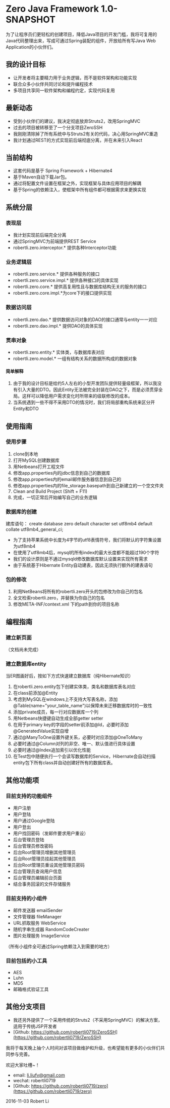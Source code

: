 # Zero Java Framework 1.0-SNAPSHOT

为了让程序员们更轻松的创建项目，降低Java项目的开发门槛，我将可复用的Java代码整理出来，写成可通过Spring装配的组件，开放给所有写Java Web Application的小伙伴们。

## 我的设计目标
* 让开发者将主要精力用于业务逻辑，而不是软件架构和功能实现
* 联合众多小伙伴共同讨论和提升编程技术
* 多项目共享同一软件架构和编程约定，实现代码复用

## 最新动态
* 受到小伙伴们的建议，我决定彻底放弃Struts2，改用SpringMVC
* 过去的项目被转移至了一个分支项目ZeroSSH
* 我刚刚清除掉了所有系统中与Struts2有关的代码，决心用SpringMVC重造
* 我计划通过REST的方式实现前后端彻底分离，并在未来引入React

## 当前结构
* 这套代码是基于 Spring Framework + Hibernate4
* 基于Maven自动下载Jar包。
* 通过将配置文件设置在框架之外，实现框架与具体应用项目的解耦
* 基于Spring的依赖注入，使框架中所有组件都可根据需求来更换实现

## 系统分层
### 表现层
* 我计划实现前后端完全分离
* 通过SpringMVC为前端提供REST Service
*  robertli.zero.interceptor.* 提供各种Interceptor功能

### 业务逻辑层
* robertli.zero.service.* 提供各种服务的接口
* robertli.zero.service.impl.* 提供各种接口的具体实现
* robertli.zero.core.* 提供高复用性且与数据库结构无关的服务的接口
* robertli.zero.core.impl.*为core下的接口提供实现

### 数据访问层
* robertli.zero.dao.* 提供数据访问对象的DAO的接口通常与entity一一对应
* robertli.zero.dao.impl.* 提供DAO的具体实现

### 贯串对象
* robertli.zero.entity.* 实体类，与数据库表对应
* robertli.zero.model.* 一组有结构关系的数据所构成的数据对象

#### 简单解释
 1. 由于我的设计目标是给约5人左右的小型开发团队提供轻量级框架，所以我没有引入大量的DTO。因此Entity无法被完全封装在DAO之下，而是必须贯穿全局。这样可以降低用户需求变化时所带来的级联修改的成本。
 2. 当系统遇到一些不得不采用DTO的情况时，我们将局部重构系统来区分开Entity和DTO
 

## 使用指南

### 使用步骤

1. clone到本地
2. 打开MySQL创建数据库
3. 用Netbeans打开工程文件
4. 修改app.properties内的jdbc信息到自己的数据库
5. 修改app.properties内的email邮件服务器信息到自己的
6. 修改app.properties内的file_storage.basepath到自己新建立的一个空文件夹
7. Clean and Build Project (Shift + F11)
8. 完成，一切正常后开始编写自己的业务逻辑

### 数据库的创建
建库语句：
create database zero default character set utf8mb4 default collate utf8mb4_general_ci;
* 为了支持苹果系统中长度为4字节的utf8表情符号，我们将默认的字符集设置为utf8mb4
* 在使用了utf8mb4后，mysql的所有index的最大长度都不能超过190个字符
* 我们的设计原则是不通过mysqld修改数据库默认设置来实现所有需求
* 由于系统基于Hibernate Entity自动建表，因此无须执行额外的建表语句

### 包的修改
1. 利用NetBeans将所有的robertli.zero开头的包修改为你自己的包名
2. 全文检索robertli.zero，并替换为你自己的包名
3. 修改META-INF/context.xml 下的path到你的项目名称

## 编程指南
### 建立新页面
（文档尚未完成）

### 建立数据库entity
当ER图画好后，按如下方式快速建立数据库（纯Hibernate知识）

1. 在robertli.zero.entity包下创建实体类，类名和数据库表名对应
2. 在class前添加@Entity
3. 考虑到MySQL在windows上不支持大写表名称，添加@Table(name="your_table_name")以保障未来迁移数据库时的一致性
4. 添加private成员，每一行对应数据库一个列
5. 用Netbeans快捷键自动生成全部getter setter
6. 在用于primary key的字段的setter前添加@Id，必要时添加@GeneratedValue实现自增
7. 通过@ManyToOne设置外键关系，必要时对应添加@OneToMany
8. 必要时通过@Column对列的非空、唯一、默认值进行具体设置
9. 必要时通过@Index追加索引以优化性能
10. 在Test包中随便执行一个会读写数据库的Service，Hibernate会自动扫描entity包下所有class并自动创建好所有的数据库表。

## 其他功能项

### 目前支持的功能组件
* 用户注册
* 用户登陆
* 用户通过Google登陆
* 用户登出
* 用户找回密码（发邮件要求用户重设）
* 后台管理员登陆
* 后台管理员修改密码
* 后台Root管理员增删其他管理员
* 后台Root管理员挂起其他管理员
* 后台Root管理员重设其他管理员密码
* 后台管理员查询用户信息
* 后台管理员编辑前台页面
* 结合事务回滚的文件存储服务

### 目前支持的小组件
* 邮件发送器 emailSender
* 文件管理器 fileManager
* URL抓取服务 WebService
* 随机字串生成器 RandomCodeCreater
* 图片处理服务 ImageService

（所有小组件全可通过Spring依赖注入到需要的地方）

### 目前包括的小工具
* AES
* Luhn
* MD5
* 邮箱格式验证工具

## 其他分支项目
* 我还另外提供了一个采用传统的Struts2（不采用SpringMVC）的解决方案，适用于传统JSP开发者
* [Github: https://github.com/robertli0719/ZeroSSH](https://github.com/robertli0719/ZeroSSH)

我将于每天晚上抽个人时间对该项目做维护和升级，也希望能有更多的小伙伴们共同参与完善。


欢迎大家吐槽~！

* email: li.liufv@gmail.com
* wechat: robertli0719
* [Github: https://github.com/robertli0719/zero](https://github.com/robertli0719/zero)

2016-11-03
Robert Li